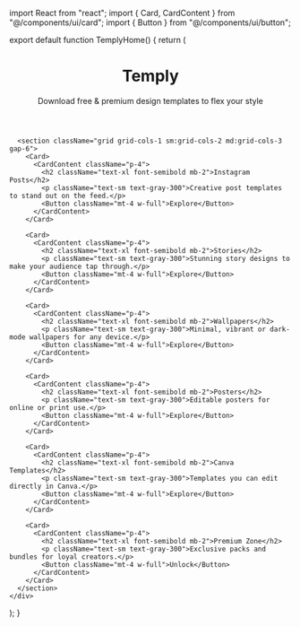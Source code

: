 import React from "react";
import { Card, CardContent } from "@/components/ui/card";
import { Button } from "@/components/ui/button";

export default function TemplyHome() {
  return (
    <div className="min-h-screen bg-gradient-to-br from-gray-900 via-gray-800 to-gray-900 text-white p-6">
      <header className="text-center mb-12">
        <h1 className="text-5xl font-bold tracking-tight">Temply</h1>
        <p className="text-lg mt-4 text-gray-400">Download free & premium design templates to flex your style</p>
      </header>

      <section className="grid grid-cols-1 sm:grid-cols-2 md:grid-cols-3 gap-6">
        <Card>
          <CardContent className="p-4">
            <h2 className="text-xl font-semibold mb-2">Instagram Posts</h2>
            <p className="text-sm text-gray-300">Creative post templates to stand out on the feed.</p>
            <Button className="mt-4 w-full">Explore</Button>
          </CardContent>
        </Card>

        <Card>
          <CardContent className="p-4">
            <h2 className="text-xl font-semibold mb-2">Stories</h2>
            <p className="text-sm text-gray-300">Stunning story designs to make your audience tap through.</p>
            <Button className="mt-4 w-full">Explore</Button>
          </CardContent>
        </Card>

        <Card>
          <CardContent className="p-4">
            <h2 className="text-xl font-semibold mb-2">Wallpapers</h2>
            <p className="text-sm text-gray-300">Minimal, vibrant or dark-mode wallpapers for any device.</p>
            <Button className="mt-4 w-full">Explore</Button>
          </CardContent>
        </Card>

        <Card>
          <CardContent className="p-4">
            <h2 className="text-xl font-semibold mb-2">Posters</h2>
            <p className="text-sm text-gray-300">Editable posters for online or print use.</p>
            <Button className="mt-4 w-full">Explore</Button>
          </CardContent>
        </Card>

        <Card>
          <CardContent className="p-4">
            <h2 className="text-xl font-semibold mb-2">Canva Templates</h2>
            <p className="text-sm text-gray-300">Templates you can edit directly in Canva.</p>
            <Button className="mt-4 w-full">Explore</Button>
          </CardContent>
        </Card>

        <Card>
          <CardContent className="p-4">
            <h2 className="text-xl font-semibold mb-2">Premium Zone</h2>
            <p className="text-sm text-gray-300">Exclusive packs and bundles for loyal creators.</p>
            <Button className="mt-4 w-full">Unlock</Button>
          </CardContent>
        </Card>
      </section>
    </div>
  );
}
